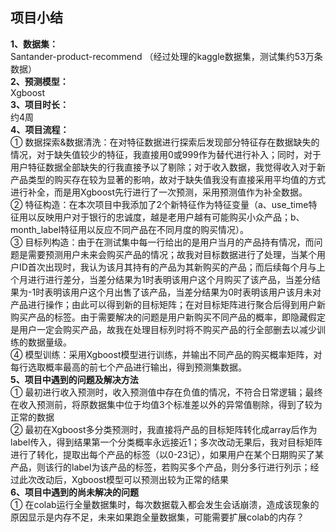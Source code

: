 ## 项目小结  
**1、数据集：**  
Santander-product-recommend （经过处理的kaggle数据集，测试集约53万条数据）  
**2、预测模型：**  
Xgboost  
**3、项目时长：**  
约4周  
**4、项目流程：**  
① 数据探索&数据清洗：在对特征数据进行探索后发现部分特征存在数据缺失的情况，对于缺失值较少的特征，我直接用0或999作为替代进行补入；同时，对于用户特征数据全部缺失的行我直接予以了剔除；对于收入数据，我觉得收入对于新产品类型的购买存在较为显著的影响，故对于缺失值我没有直接采用平均值的方式进行补全，而是用Xgboost先行进行了一次预测，采用预测值作为补全数据。  
② 特征构造：在本次项目中我添加了2个新特征作为特征变量（a、use_time特征用以反映用户对于银行的忠诚度，越是老用户越有可能购买小众产品；b、month_label特征用以反应不同产品在不同月度的购买情况）。  
③ 目标列构造：由于在测试集中每一行给出的是用户当月的产品持有情况，而问题是需要预测用户未来会购买产品的情况；故我对目标数据进行了处理，当某个用户ID首次出现时，我认为该月其持有的产品为其新购买的产品；而后续每个月与上个月进行进行差分，当差分结果为1时表明该用户这个月购买了该产品，当差分结果为-1时表明该用户这个月出售了该产品，当差分结果为0时表明该用户该月未对产品进行操作；由此可以得到新的目标矩阵；在对目标矩阵进行聚合后得到用户新购买产品的标签。由于需要解决的问题是用户新购买不同产品的概率，即隐藏假定是用户一定会购买产品，故我在处理目标列时将不购买产品的行全部删去以减少训练的数据量级。  
④ 模型训练：采用Xgboost模型进行训练，并输出不同产品的购买概率矩阵，对每行选取概率最高的前七个产品进行输出，得到预测集数据。  
**5、项目中遇到的问题及解决方法**  
① 最初进行收入预测时，收入预测值中存在负值的情况，不符合日常逻辑；最终在收入预测前，将原数据集中位于均值3个标准差以外的异常值剔除，得到了较为正常的数据  
② 最初在Xgboost多分类预测时，我直接将产品的目标矩阵转化成array后作为label传入，得到结果第一个分类概率永远接近1；多次改动无果后，我对目标矩阵进行了转化，提取出每个产品的标签（以0-23记），如果用户在某个日期购买了某产品，则该行的label为该产品的标签，若购买多个产品，则分多行进行列示；经过此次改动后，Xgboost模型可以预测出较为正常的结果  
**6、项目中遇到的尚未解决的问题**  
① 在colab运行全量数据集时，每次数据载入都会发生会话崩溃，造成该现象的原因显示是内存不足，未来如果跑全量数据集，可能需要扩展colab的内存？  

